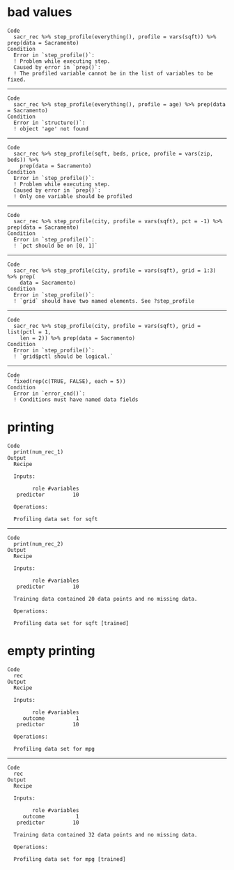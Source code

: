 # bad values

    Code
      sacr_rec %>% step_profile(everything(), profile = vars(sqft)) %>% prep(data = Sacramento)
    Condition
      Error in `step_profile()`:
      ! Problem while executing step.
      Caused by error in `prep()`:
      ! The profiled variable cannot be in the list of variables to be fixed.

---

    Code
      sacr_rec %>% step_profile(everything(), profile = age) %>% prep(data = Sacramento)
    Condition
      Error in `structure()`:
      ! object 'age' not found

---

    Code
      sacr_rec %>% step_profile(sqft, beds, price, profile = vars(zip, beds)) %>%
        prep(data = Sacramento)
    Condition
      Error in `step_profile()`:
      ! Problem while executing step.
      Caused by error in `prep()`:
      ! Only one variable should be profiled

---

    Code
      sacr_rec %>% step_profile(city, profile = vars(sqft), pct = -1) %>% prep(data = Sacramento)
    Condition
      Error in `step_profile()`:
      ! `pct should be on [0, 1]`

---

    Code
      sacr_rec %>% step_profile(city, profile = vars(sqft), grid = 1:3) %>% prep(
        data = Sacramento)
    Condition
      Error in `step_profile()`:
      ! `grid` should have two named elements. See ?step_profile

---

    Code
      sacr_rec %>% step_profile(city, profile = vars(sqft), grid = list(pctl = 1,
        len = 2)) %>% prep(data = Sacramento)
    Condition
      Error in `step_profile()`:
      ! `grid$pctl should be logical.`

---

    Code
      fixed(rep(c(TRUE, FALSE), each = 5))
    Condition
      Error in `error_cnd()`:
      ! Conditions must have named data fields

# printing

    Code
      print(num_rec_1)
    Output
      Recipe
      
      Inputs:
      
            role #variables
       predictor         10
      
      Operations:
      
      Profiling data set for sqft

---

    Code
      print(num_rec_2)
    Output
      Recipe
      
      Inputs:
      
            role #variables
       predictor         10
      
      Training data contained 20 data points and no missing data.
      
      Operations:
      
      Profiling data set for sqft [trained]

# empty printing

    Code
      rec
    Output
      Recipe
      
      Inputs:
      
            role #variables
         outcome          1
       predictor         10
      
      Operations:
      
      Profiling data set for mpg

---

    Code
      rec
    Output
      Recipe
      
      Inputs:
      
            role #variables
         outcome          1
       predictor         10
      
      Training data contained 32 data points and no missing data.
      
      Operations:
      
      Profiling data set for mpg [trained]

